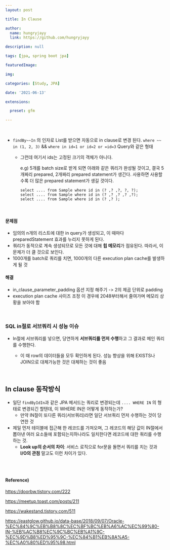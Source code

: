 ```yaml
---
layout: post

title: In Clause

author: 
  name: hungryjayy
  link: https://github.com/hungryjayy

description: null

tags: [jpa, spring boot jpa]

featuredImage: 

img: 

categories: [Study, JPA]

date: '2021-06-13'

extensions:

  preset: gfm

---
```


<br>

* `findBy~~In` 의 인자로 List를 받으면 자동으로 in clause로 변경 된다.  `where ~~ in (1, 2, 3)`  && `where in id=1 or id=2 or =id=3` Query와 같은 형태

  * 그런데 여기서 ids는 고정된 크기의 객체가 아니다.

    e.g) 5개를 batch size로 받게 되면 아래와 같은 쿼리가 완성될 것이고, 결국 5개짜리 prepared, 2개짜리 prepared statement가 생긴다. 사용하면 사용할 수록 더 많은 prepared statement가 생길 것이다.

    ``` mysql
    select .... from Sample where id in (? ,? ,?, ?, ?);
    select .... from Sample where id in (? ,? ,? ,? ,?);
    select .... from Sample where id in (? ,? );
    ```

<br>

#### 문제점

* 임의의 n개의 리스트에 대한 in query가 생성되고, 이 때마다 preparedStatement 효과를 누리지 못하게 된다.
* 쿼리가 동적으로 계속 생성되므로 모든 것에 대해 **힙 메모리**가 점유된다. 따라서, 이 문제가 더 클 것으로 보인다.
* 1000개를 batch로 쿼리를 치면, 1000개의 다른 execution plan cache를 발생하게 될 것

#### 해결

* in_clause_parameter_padding 옵션 지정 해주기 -> 2의 제곱 단위로 padding
* execution plan cache 사이즈 조정 이 경우에 2048부터해서 줄여가며 메모리 상황을 보아야 함

<br>

### SQL in절로 서브쿼리 시 성능 이슈

* In절에 서브쿼리를 넣으면, 당연하게 **서브쿼리를 먼저 수행**하고 그 결과로 메인 쿼리를 수행한다.

  * 이 때 row의 데이터들을 모두 확인하게 된다. 성능 향상을 위해 EXISTS나 JOIN으로 대체가능한 것은 대체하는 것이 좋음

<br>

## In clause 동작방식

* 일단 `findByIdIn`과 같은 JPA 메서드는 쿼리로 변경되는데 `.... WHERE IN` 의 형태로 변경되긴 할텐데, 이 WHERE IN은 어떻게 동작하는가?
  * 만약 IN절이 또다른 쿼리(서브쿼리)라면 일단 서브쿼리 먼저 수행하는 것이 당연한 것
* 제일 먼저 테이블에 접근해 한 레코드를 가져오며, 그 레코드의 해당 값이 IN절에서 뽑아낸 여러 요소들에 포함되는지하나라도 일치한다면 레코드에 대한 쿼리를 수행하는 것. 
  * **Look up의 순서의 차이**: 서비스 로직으로 for문을 돌면서 쿼리를 치는 것과 **I/O의 관점** 말고도 이런 차이가 있다.

<br><br>

#### Reference)

https://doorbw.tistory.com/222

https://meetup.toast.com/posts/211

https://wakestand.tistory.com/511

https://eastglow.github.io/data-base/2018/09/07/Oracle-%EC%84%9C%EB%B8%8C%EC%BF%BC%EB%A6%AC%EC%99%80-IN-%EB%AC%B8%EC%9C%BC%EB%A1%9C-%EC%9D%B8%ED%95%9C-%EC%84%B1%EB%8A%A5-%EC%A0%80%ED%95%98.html

